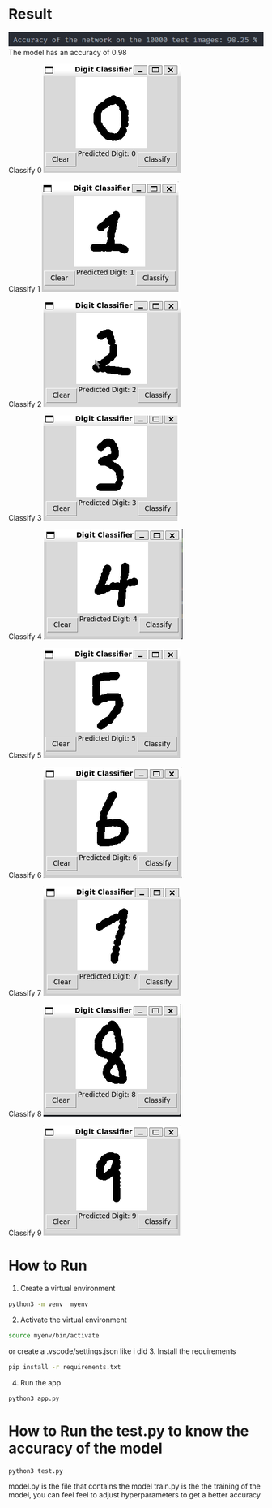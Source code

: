 # Result

![alt text](img/image.png)
The model has an accuracy of 0.98

Classify 0
![alt text](img/image-3.png)

Classify 1
![alt text](img/image-1.png)

Classify 2
![alt text](img/image-2.png)

Classify 3
![alt text](img/image-4.png)

Classify 4
![alt text](img/image-5.png)

Classify 5
![alt text](img/image-6.png)

Classify 6
![alt text](img/image-7.png)

Classify 7
![alt text](img/image-8.png)

Classify 8
![alt text](img/image-9.png)

Classify 9
![alt text](img/image-10.png)

# How to Run

1. Create a virtual environment

```bash
python3 -m venv  myenv
```

2. Activate the virtual environment

```bash
source myenv/bin/activate
```

or create a .vscode/settings.json like i did 3. Install the requirements

```bash
pip install -r requirements.txt
```

4. Run the app

```bash
python3 app.py
```

# How to Run the test.py to know the accuracy of the model

```bash
python3 test.py
```

model.py is the file that contains the model
train.py is the the training of the model, you can feel feel to adjust hyperparameters to get a better accuracy
